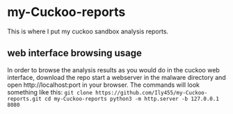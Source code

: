 # my-Cuckoo-reports
This is where I put my cuckoo sandbox analysis reports.

## web interface browsing usage
In order to browse the analysis results as you would do in the cuckoo web interface, download the repo start a webserver in the malware directory and open http://localhost:port in your browser.
The commands will look something like this:
`git clone https://github.com/Ily455/my-Cuckoo-reports.git
cd my-Cuckoo-reports
python3 -m http.server -b 127.0.0.1 8080`
